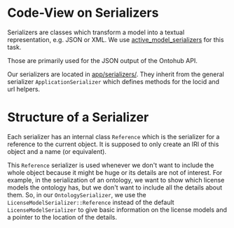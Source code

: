 Code-View on Serializers
=================================

Serializers are classes which transform a model into a textual representation, e.g. JSON or XML. We use [active_model_serializers](https://github.com/rails-api/active_model_serializers) for this task.

Those are primarily used for the JSON output of the Ontohub API.

Our serializers are located in [app/serializers/](https://github.com/ontohub/ontohub/tree/staging/app/serializers). They inherit from the general serializer `ApplicationSerializer` which defines methods for the locid and url helpers.

# Structure of a Serializer

Each serializer has an internal class `Reference` which is the serializer for a reference to the current object. It is supposed to only create an IRI of this object and a name (or equivalent).

This `Reference` serializer is used whenever we don't want to include the whole object because it might be huge or its details are not of interest. For example, in the serialization of an ontology, we want to show which license models the ontology has, but we don't want to include all the details about them. So, in our `OntologySerializer`, we use the `LicenseModelSerializer::Reference` instead of the default `LicenseModelSerializer` to give basic information on the license models and a pointer to the location of the details.
